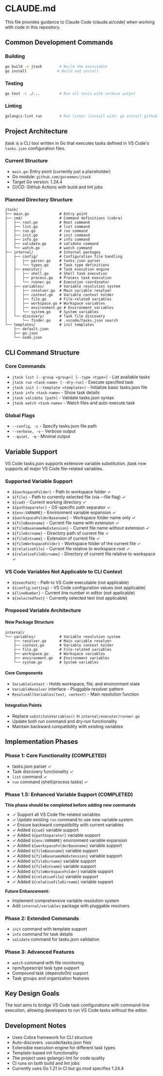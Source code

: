 # CLAUDE.md

This file provides guidance to Claude Code (claude.ai/code) when working with code in this repository.

## Common Development Commands

### Building
```bash
go build -o jtask        # Build the executable
go install              # Build and install
```

### Testing
```bash
go test -v ./...         # Run all tests with verbose output
```

### Linting
```bash
golangci-lint run        # Run linter (install with: go install github.com/golangci/golangci-lint/cmd/golangci-lint@latest)
```

## Project Architecture

jtask is a CLI tool written in Go that executes tasks defined in VS Code's `tasks.json` configuration files.

### Current Structure
- `main.go`: Entry point (currently just a placeholder)
- Go module: `github.com/garaemon/jtask`
- Target Go version: 1.24.4
- CI/CD: GitHub Actions with build and lint jobs

### Planned Directory Structure
```
jtask/
├── main.go              # Entry point
├── cmd/                 # Command definitions (cobra)
│   ├── root.go          # Root command
│   ├── list.go          # list command
│   ├── run.go           # run command
│   ├── init.go          # init command
│   ├── info.go          # info command
│   ├── validate.go      # validate command
│   └── watch.go         # watch command
├── internal/            # Internal packages
│   ├── config/          # Configuration file handling
│   │   ├── parser.go    # tasks.json parser
│   │   └── types.go     # Task type definitions
│   ├── executor/        # Task execution engine
│   │   ├── shell.go     # Shell task execution
│   │   ├── process.go   # Process task execution
│   │   └── runner.go    # Execution coordinator
│   ├── variables/       # Variable resolution system
│   │   ├── resolver.go  # Main variable resolver
│   │   ├── context.go   # Variable context holder
│   │   ├── file.go      # File-related variables
│   │   ├── workspace.go # Workspace variables
│   │   ├── environment.go # Environment variables
│   │   └── system.go    # System variables
│   └── discovery/       # Task file discovery
│       └── finder.go    # .vscode/tasks.json search
└── templates/           # init templates
    ├── default.json
    ├── go.json
    └── node.json
```

## CLI Command Structure

### Core Commands
- `jtask list [--group <group>] [--type <type>]` - List available tasks
- `jtask run <task-name> [--dry-run]` - Execute specified task
- `jtask init [--template <template>]` - Initialize basic tasks.json file
- `jtask info <task-name>` - Show task details
- `jtask validate [path]` - Validate tasks.json syntax
- `jtask watch <task-name>` - Watch files and auto-execute task

### Global Flags
- `--config, -c` - Specify tasks.json file path
- `--verbose, -v` - Verbose output
- `--quiet, -q` - Minimal output

## Variable Support

VS Code tasks.json supports extensive variable substitution. jtask now supports all major VS Code file-related variables.

### Supported Variable Support
- `${workspaceFolder}` - Path to workspace folder ✓
- `${file}` - Path to currently selected file (via --file flag) ✓
- `${cwd}` - Current working directory ✓
- `${pathSeparator}` - OS-specific path separator ✓
- `${env:VARNAME}` - Environment variable expansion ✓
- `${workspaceFolderBasename}` - Workspace folder name only ✓
- `${fileBasename}` - Current file name with extension ✓
- `${fileBasenameNoExtension}` - Current file name without extension ✓
- `${fileDirname}` - Directory path of current file ✓
- `${fileExtname}` - Extension of current file ✓
- `${fileWorkspaceFolder}` - Workspace folder of the current file ✓
- `${relativeFile}` - Current file relative to workspace root ✓
- `${relativeFileDirname}` - Directory of current file relative to workspace ✓

### VS Code Variables Not Applicable to CLI Context
- `${execPath}` - Path to VS Code executable (not applicable)
- `${config:setting}` - VS Code configuration values (not applicable)
- `${lineNumber}` - Current line number in editor (not applicable)
- `${selectedText}` - Currently selected text (not applicable)

### Proposed Variable Architecture

#### New Package Structure
```
internal/
└── variables/           # Variable resolution system
    ├── resolver.go      # Main variable resolver
    ├── context.go       # Variable context holder
    ├── file.go          # File-related variables
    ├── workspace.go     # Workspace variables
    ├── environment.go   # Environment variables
    └── system.go        # System variables
```

#### Core Components
- `VariableContext` - Holds workspace, file, and environment state
- `VariableResolver` interface - Pluggable resolver pattern
- `ResolveAllVariables(text, context)` - Main resolution function

#### Integration Points
- Replace `substituteVariables()` in `internal/executor/runner.go`
- Update both run command and dry-run functionality
- Maintain backward compatibility with existing variables

## Implementation Phases

### Phase 1: Core Functionality (COMPLETED)
- tasks.json parser ✓
- Task discovery functionality ✓
- `list` command ✓
- `run` command (shell/process tasks) ✓

### Phase 1.5: Enhanced Variable Support (COMPLETED)
**This phase should be completed before adding new commands**
- ✓ Support all VS Code file-related variables
- ✓ Update existing `run` command to use new variable system
- ✓ Ensure backward compatibility with current variables
- ✓ Added `${cwd}` variable support
- ✓ Added `${pathSeparator}` variable support
- ✓ Added `${env:VARNAME}` environment variable expansion
- ✓ Added `${workspaceFolderBasename}` variable support
- ✓ Added `${fileBasename}` variable support
- ✓ Added `${fileBasenameNoExtension}` variable support
- ✓ Added `${fileDirname}` variable support
- ✓ Added `${fileExtname}` variable support
- ✓ Added `${fileWorkspaceFolder}` variable support
- ✓ Added `${relativeFile}` variable support
- ✓ Added `${relativeFileDirname}` variable support

**Future Enhancement:**
- Implement comprehensive variable resolution system
- Add `internal/variables` package with pluggable resolvers

### Phase 2: Extended Commands
- `init` command with template support
- `info` command for task details
- `validate` command for tasks.json validation

### Phase 3: Advanced Features
- `watch` command with file monitoring
- npm/typescript task type support
- Compound task (dependsOn) support
- Task groups and organization features

## Key Design Goals

The tool aims to bridge VS Code task configurations with command-line execution, allowing developers to run VS Code tasks without the editor.

## Development Notes

- Uses Cobra framework for CLI structure
- Auto-discovers .vscode/tasks.json files
- Extensible execution engine for different task types
- Template-based init functionality
- The project uses golangci-lint for code quality
- CI runs on both build and lint jobs
- Currently uses Go 1.21 in CI but go.mod specifies 1.24.4